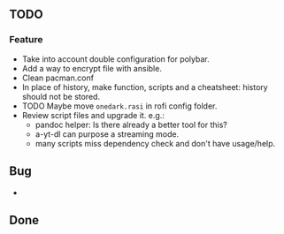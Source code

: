 ## TODO

### Feature

- Take into account double configuration for polybar.
- Add a way to encrypt file with ansible.
- Clean pacman.conf
- In place of history, make function, scripts and a cheatsheet: history should not be
  stored.
- TODO Maybe move `onedark.rasi` in rofi config folder.
- Review script files and upgrade it. e.g.:
    - pandoc helper: Is there already a better tool for this?
    - a-yt-dl can purpose a streaming mode.
    - many scripts miss dependency check and don't have usage/help.

## Bug

-

## Done

